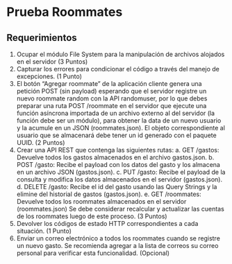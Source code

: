 # Prueba Roommates

## Requerimientos

1. Ocupar el módulo File System para la manipulación de archivos alojados en el
   servidor (3 Puntos)
2. Capturar los errores para condicionar el código a través del manejo de excepciones.
   (1 Punto)
3. El botón “Agregar roommate” de la aplicación cliente genera una petición POST (sin
   payload) esperando que el servidor registre un nuevo roommate random con la API
   randomuser, por lo que debes preparar una ruta POST /roommate en el servidor que
   ejecute una función asíncrona importada de un archivo externo al del servidor (la
   función debe ser un módulo), para obtener la data de un nuevo usuario y la acumule
   en un JSON (roommates.json).
   El objeto correspondiente al usuario que se almacenará debe tener un id generado
   con el paquete UUID. (2 Puntos)
4. Crear una API REST que contenga las siguientes rutas:
   a. GET /gastos: Devuelve todos los gastos almacenados en el archivo
   gastos.json.
   b. POST /gasto: Recibe el payload con los datos del gasto y los almacena en un
   archivo JSON (gastos.json).
   c. PUT /gasto: Recibe el payload de la consulta y modifica los datos
   almacenados en el servidor (gastos.json).
   d. DELETE /gasto: Recibe el id del gasto usando las Query Strings y la elimine
   del historial de gastos (gastos.json).
   e. GET /roommates: Devuelve todos los roommates almacenados en el servidor
   (roommates.json)
   Se debe considerar recalcular y actualizar las cuentas de los roommates luego de
   este proceso. (3 Puntos)
5. Devolver los códigos de estado HTTP correspondientes a cada situación. (1 Punto)
6. Enviar un correo electrónico a todos los roommates cuando se registre un nuevo
   gasto. Se recomienda agregar a la lista de correos su correo personal para verificar
   esta funcionalidad. (Opcional)

